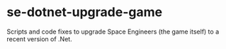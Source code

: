 # se-dotnet-upgrade-game
Scripts and code fixes to upgrade Space Engineers (the game itself) to a recent version of .Net.
